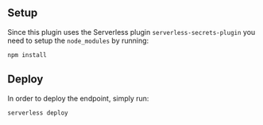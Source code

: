 

## Setup

Since this plugin uses the Serverless plugin `serverless-secrets-plugin` you need to setup the `node_modules` by running:

    npm install

## Deploy

In order to deploy the endpoint, simply run:

    serverless deploy